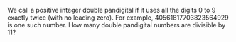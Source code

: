 We call a positive integer double pandigital if it uses all the digits $0$ to $9$ exactly twice (with no leading zero). For example, $40561817703823564929$ is one such number.
How many double pandigital numbers are divisible by $11$?